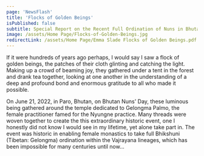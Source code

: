 ```yaml
---
page: 'NewsFlash'
title: 'Flocks of Golden Beings'
isPublished: false
subtitle: Special Report on the Recent Full Ordination of Nuns in Bhutan
image: /assets/Home Page/Flocks-of-Golden-Beings.jpg
redirectLink: /assets/Home Page/Emma Slade Flocks of Golden Beings.pdf
---
```


If it were hundreds of years ago perhaps, I would say I saw a flock of golden beings, the patches of their cloth glinting and catching the light. Making up a crowd of beaming joy, they gathered under a tent in the forest and drank tea together, looking at one another in the understanding of a deep and profound bond and enormous gratitude to all who made it possible.

On June 21, 2022, in Paro, Bhutan, on Bhutan Nuns&apos; Day, these luminous being gathered around the temple dedicated to Gelongma Palmo, the female practitioner famed for the Nyungne practice. Many threads were woven together to create the this extraordinary historic event, one I honestly did not know I would see in my lifetime, yet alone take part in. The event was historic in enabling female monastics to take full Bhikshuni (Tibetan: Gelongma) ordination within the Vajrayana lineages, which has been impossible for many centuries until now...
